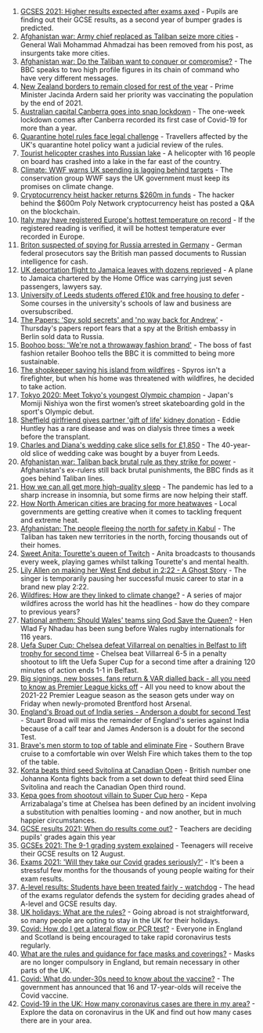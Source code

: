 1. [GCSES 2021: Higher results expected after exams axed](https://www.bbc.co.uk/news/education-58174253) - Pupils are finding out their GCSE results, as a second year of bumper grades is predicted.
2. [Afghanistan war: Army chief replaced as Taliban seize more cities](https://www.bbc.co.uk/news/world-asia-58170847) - General Wali Mohammad Ahmadzai has been removed from his post, as insurgents take more cities.
3. [Afghanistan war: Do the Taliban want to conquer or compromise?](https://www.bbc.co.uk/news/world-asia-58181670) - The BBC speaks to two high profile figures in its chain of command who have very different messages.
4. [New Zealand borders to remain closed for rest of the year](https://www.bbc.co.uk/news/world-asia-58182418) - Prime Minister Jacinda Ardern said her priority was vaccinating the population by the end of 2021.
5. [Australian capital Canberra goes into snap lockdown](https://www.bbc.co.uk/news/world-australia-58182419) - The one-week lockdown comes after Canberra recorded its first case of Covid-19 for more than a year.
6. [Quarantine hotel rules face legal challenge](https://www.bbc.co.uk/news/business-58180307) - Travellers affected by the UK's quarantine hotel policy want a judicial review of the rules.
7. [Tourist helicopter crashes into Russian lake](https://www.bbc.co.uk/news/world-europe-58182420) - A helicopter with 16 people on board has crashed into a lake in the far east of the country.
8. [Climate: WWF warns UK spending is lagging behind targets](https://www.bbc.co.uk/news/uk-politics-58170865) - The conservation group WWF says the UK government must keep its promises on climate change.
9. [Cryptocurrency heist hacker returns $260m in funds](https://www.bbc.co.uk/news/business-58180692) - The hacker behind the $600m Poly Network cryptocurrency heist has posted a Q&A on the blockchain.
10. [Italy may have registered Europe's hottest temperature on record](https://www.bbc.co.uk/news/world-europe-58130893) - If the registered reading is verified, it will be hottest temperature ever recorded in Europe.
11. [Briton suspected of spying for Russia arrested in Germany](https://www.bbc.co.uk/news/world-europe-58170872) - German federal prosecutors say the British man passed documents to Russian intelligence for cash.
12. [UK deportation flight to Jamaica leaves with dozens reprieved](https://www.bbc.co.uk/news/uk-58177487) - A plane to Jamaica chartered by the Home Office was carrying just seven passengers, lawyers say.
13. [University of Leeds students offered £10k and free housing to defer](https://www.bbc.co.uk/news/uk-england-leeds-58176877) - Some courses in the university's schools of law and business are oversubscribed.
14. [The Papers: 'Spy sold secrets' and 'no way back for Andrew'](https://www.bbc.co.uk/news/blogs-the-papers-58181876) - Thursday's papers report fears that a spy at the British embassy in Berlin sold data to Russia.
15. [Boohoo boss: 'We're not a throwaway fashion brand'](https://www.bbc.co.uk/news/business-58160237) - The boss of fast fashion retailer Boohoo tells the BBC it is committed to being more sustainable.
16. [The shopkeeper saving his island from wildfires](https://www.bbc.co.uk/news/world-europe-58177493) - Spyros isn't a firefighter, but when his home was threatened with wildfires, he decided to take action.
17. [Tokyo 2020: Meet Tokyo's youngest Olympic champion](https://www.bbc.co.uk/news/world-asia-58168591) - Japan's Momiji Nishiya won the first women’s street skateboarding gold in the sport's Olympic debut.
18. [Sheffield girlfriend gives partner 'gift of life' kidney donation](https://www.bbc.co.uk/news/uk-england-south-yorkshire-58178126) - Eddie Huntley has a rare disease and was on dialysis three times a week before the transplant.
19. [Charles and Diana's wedding cake slice sells for £1,850](https://www.bbc.co.uk/news/uk-england-gloucestershire-58173317) - The 40-year-old slice of wedding cake was bought by a buyer from Leeds.
20. [Afghanistan war: Taliban back brutal rule as they strike for power](https://www.bbc.co.uk/news/world-asia-58156772) - Afghanistan's ex-rulers still back brutal punishments, the BBC finds as it goes behind Taliban lines.
21. [How we can all get more high-quality sleep](https://www.bbc.co.uk/news/business-58148044) - The pandemic has led to a sharp increase in insomnia, but some firms are now helping their staff.
22. [How North American cities are bracing for more heatwaves](https://www.bbc.co.uk/news/world-us-canada-58015089) - Local governments are getting creative when it comes to tackling frequent and extreme heat.
23. [Afghanistan: The people fleeing the north for safety in Kabul](https://www.bbc.co.uk/news/world-asia-58170433) - The Taliban has taken new territories in the north, forcing thousands out of their homes.
24. [Sweet Anita: Tourette's queen of Twitch](https://www.bbc.co.uk/news/disability-57155426) - Anita broadcasts to thousands every week, playing games whilst talking Tourette's and mental health.
25. [Lily Allen on making her West End debut in 2:22 - A Ghost Story](https://www.bbc.co.uk/news/entertainment-arts-58148849) - The singer is temporarily pausing her successful music career to star in a brand new play 2:22.
26. [Wildfires: How are they linked to climate change?](https://www.bbc.co.uk/news/58159451) - A series of major wildfires across the world has hit the headlines - how do they compare to previous years?
27. [National anthem: Should Wales' teams sing God Save the Queen?](https://www.bbc.co.uk/news/uk-wales-58171799) - Hen Wlad Fy Nhadau has been sung before Wales rugby internationals for 116 years.
28. [Uefa Super Cup: Chelsea defeat Villarreal on penalties in Belfast to lift trophy for second time](https://www.bbc.co.uk/sport/football/58157867) - Chelsea beat Villarreal 6-5 in a penalty shootout to lift the Uefa Super Cup for a second time after a draining 120 minutes of action ends 1-1 in Belfast.
29. [Big signings, new bosses, fans return & VAR dialled back - all you need to know as Premier League kicks off](https://www.bbc.co.uk/sport/football/58070420) - All you need to know about the 2021-22 Premier League season as the season gets under way on Friday when newly-promoted Brentford host Arsenal.
30. [England's Broad out of India series - Anderson a doubt for second Test](https://www.bbc.co.uk/sport/cricket/58169608) - Stuart Broad will miss the remainder of England's series against India because of a calf tear and James Anderson is a doubt for the second Test.
31. [Brave's men storm to top of table and eliminate Fire](https://www.bbc.co.uk/sport/cricket/58177424) - Southern Brave cruise to a comfortable win over Welsh Fire which takes them to the top of the table.
32. [Konta beats third seed Svitolina at Canadian Open](https://www.bbc.co.uk/sport/tennis/58179319) - British number one Johanna Konta fights back from a set down to defeat third seed Elina Svitolina and reach the Canadian Open third round.
33. [Kepa goes from shootout villain to Super Cup hero](https://www.bbc.co.uk/sport/football/58182206) - Kepa Arrizabalaga's time at Chelsea has been defined by an incident involving a substitution with penalties looming - and now another, but in much happier circumstances.
34. [GCSE results 2021: When do results come out?](https://www.bbc.co.uk/news/education-53682466) - Teachers are deciding pupils' grades again this year
35. [GCSEs 2021: The 9-1 grading system explained](https://www.bbc.co.uk/news/education-48993830) - Teenagers will receive their GCSE results on 12 August.
36. [Exams 2021: 'Will they take our Covid grades seriously?'](https://www.bbc.co.uk/news/education-58085778) - It's been a stressful few months for the thousands of young people waiting for their exam results.
37. [A-level results: Students have been treated fairly - watchdog](https://www.bbc.co.uk/news/education-58141518) - The head of the exams regulator defends the system for deciding grades ahead of A-level and GCSE results day.
38. [UK holidays: What are the rules?](https://www.bbc.co.uk/news/explainers-52646738) - Going abroad is not straightforward, so many people are opting to stay in the UK for their holidays.
39. [Covid: How do I get a lateral flow or PCR test?](https://www.bbc.co.uk/news/health-51943612) - Everyone in England and Scotland is being encouraged to take rapid coronavirus tests regularly.
40. [What are the rules and guidance for face masks and coverings?](https://www.bbc.co.uk/news/health-51205344) - Masks are no longer compulsory in England, but remain necessary in other parts of the UK.
41. [Covid: What do under-30s need to know about the vaccine?](https://www.bbc.co.uk/news/health-57273875) - The government has announced that 16 and 17-year-olds will receive the Covid vaccine.
42. [Covid-19 in the UK: How many coronavirus cases are there in my area?](https://www.bbc.co.uk/news/uk-51768274) - Explore the data on coronavirus in the UK and find out how many cases there are in your area.
